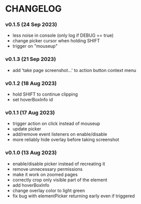  # CHANGELOG

 ### v0.1.5 (24 Sep 2023)
 - less noise in console (only log if DEBUG == true)
 - change picker cursor when holding SHIFT
 - trigger on "mouseup"

 ### v0.1.3 (21 Sep 2023)
 - add 'take page screenshot...' to action button context menu

 ### v0.1.2 (18 Aug 2023)
 - hold SHIFT to continue clipping
 - set hoverBoxInfo id

 ### v0.1.1 (17 Aug 2023)
 - trigger action on click instead of mouseup
 - update picker
 - add/remove event listeners on enable/disable
 - more reliably hide overlay before taking screenshot

 ### v0.1.0 (13 Aug 2023)
 - enable/disable picker instead of recreating it
 - remove unnecessary permissions
 - make it work on zoomed pages
 - correctly crop only visible part of the element
 - add hoverBoxInfo
 - change overlay color to light green
 - fix bug with elementPicker returning early even if triggered